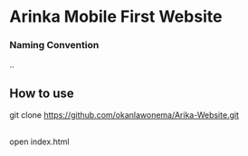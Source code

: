# Arinka Mobile First Website 

### Naming Convention 
..


## How to use 

git clone https://github.com/okanlawonema/Arika-Website.git

## 

open index.html